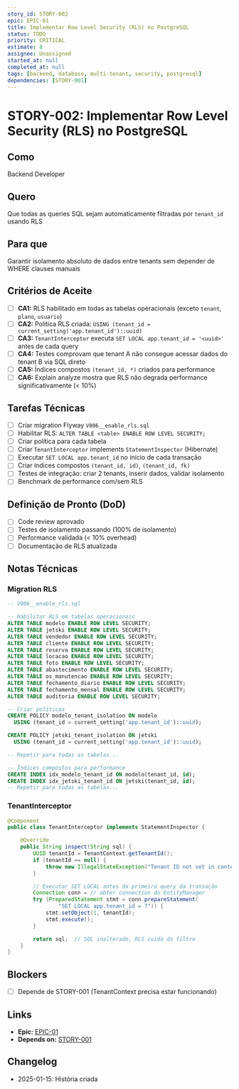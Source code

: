 ```yaml
---
story_id: STORY-002
epic: EPIC-01
title: Implementar Row Level Security (RLS) no PostgreSQL
status: TODO
priority: CRITICAL
estimate: 8
assignee: Unassigned
started_at: null
completed_at: null
tags: [backend, database, multi-tenant, security, postgresql]
dependencies: [STORY-001]
---
```


# STORY-002: Implementar Row Level Security (RLS) no PostgreSQL

## Como
Backend Developer

## Quero
Que todas as queries SQL sejam automaticamente filtradas por `tenant_id` usando RLS

## Para que
Garantir isolamento absoluto de dados entre tenants sem depender de WHERE clauses manuais

## Critérios de Aceite

- [ ] **CA1:** RLS habilitado em todas as tabelas operacionais (exceto `tenant`, `plano`, `usuario`)
- [ ] **CA2:** Política RLS criada: `USING (tenant_id = current_setting('app.tenant_id')::uuid)`
- [ ] **CA3:** `TenantInterceptor` executa `SET LOCAL app.tenant_id = '<uuid>'` antes de cada query
- [ ] **CA4:** Testes comprovam que tenant A não consegue acessar dados do tenant B via SQL direto
- [ ] **CA5:** Índices compostos `(tenant_id, *)` criados para performance
- [ ] **CA6:** Explain analyze mostra que RLS não degrada performance significativamente (< 10%)

## Tarefas Técnicas

- [ ] Criar migration Flyway `V006__enable_rls.sql`
- [ ] Habilitar RLS: `ALTER TABLE <table> ENABLE ROW LEVEL SECURITY;`
- [ ] Criar política para cada tabela
- [ ] Criar `TenantInterceptor` implements `StatementInspector` (Hibernate)
- [ ] Executar `SET LOCAL app.tenant_id` no início de cada transação
- [ ] Criar índices compostos `(tenant_id, id)`, `(tenant_id, fk)`
- [ ] Testes de integração: criar 2 tenants, inserir dados, validar isolamento
- [ ] Benchmark de performance com/sem RLS

## Definição de Pronto (DoD)

- [ ] Code review aprovado
- [ ] Testes de isolamento passando (100% de isolamento)
- [ ] Performance validada (< 10% overhead)
- [ ] Documentação de RLS atualizada

## Notas Técnicas

### Migration RLS

```sql
-- V006__enable_rls.sql

-- Habilitar RLS em tabelas operacionais
ALTER TABLE modelo ENABLE ROW LEVEL SECURITY;
ALTER TABLE jetski ENABLE ROW LEVEL SECURITY;
ALTER TABLE vendedor ENABLE ROW LEVEL SECURITY;
ALTER TABLE cliente ENABLE ROW LEVEL SECURITY;
ALTER TABLE reserva ENABLE ROW LEVEL SECURITY;
ALTER TABLE locacao ENABLE ROW LEVEL SECURITY;
ALTER TABLE foto ENABLE ROW LEVEL SECURITY;
ALTER TABLE abastecimento ENABLE ROW LEVEL SECURITY;
ALTER TABLE os_manutencao ENABLE ROW LEVEL SECURITY;
ALTER TABLE fechamento_diario ENABLE ROW LEVEL SECURITY;
ALTER TABLE fechamento_mensal ENABLE ROW LEVEL SECURITY;
ALTER TABLE auditoria ENABLE ROW LEVEL SECURITY;

-- Criar políticas
CREATE POLICY modelo_tenant_isolation ON modelo
  USING (tenant_id = current_setting('app.tenant_id')::uuid);

CREATE POLICY jetski_tenant_isolation ON jetski
  USING (tenant_id = current_setting('app.tenant_id')::uuid);

-- Repetir para todas as tabelas...

-- Índices compostos para performance
CREATE INDEX idx_modelo_tenant_id ON modelo(tenant_id, id);
CREATE INDEX idx_jetski_tenant_id ON jetski(tenant_id, id);
-- Repetir para todas as tabelas...
```

### TenantInterceptor

```java
@Component
public class TenantInterceptor implements StatementInspector {

    @Override
    public String inspect(String sql) {
        UUID tenantId = TenantContext.getTenantId();
        if (tenantId == null) {
            throw new IllegalStateException("Tenant ID not set in context");
        }

        // Executar SET LOCAL antes da primeira query da transação
        Connection conn = // obter connection do EntityManager
        try (PreparedStatement stmt = conn.prepareStatement(
                "SET LOCAL app.tenant_id = ?")) {
            stmt.setObject(1, tenantId);
            stmt.execute();
        }

        return sql;  // SQL inalterado, RLS cuida do filtro
    }
}
```

## Blockers

- [ ] Depende de STORY-001 (TenantContext precisa estar funcionando)

## Links

- **Epic:** [EPIC-01](../../stories/epics/epic-01-multi-tenant-foundation.md)
- **Depends on:** [STORY-001](./story-001-tenant-context-filter.md)

## Changelog

- 2025-01-15: História criada
